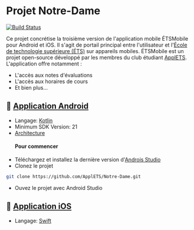 # Projet Notre-Dame

[![Build Status](https://travis-ci.org/ApplETS/Notre-Dame.svg?branch=master)](https://travis-ci.org/ApplETS/Notre-Dame)

Ce projet concrétise la troisième version de l'application mobile ÉTSMobile pour Android et iOS. Il s'agit de portail principal entre l'utilisateur et l'[École de technologie supérieure (ÉTS)](https://www.etsmtl.ca/) sur appareils mobiles. ÉTSMobile est un projet open-source développé par les membres du club étudiant [ApplETS](https://clubapplets.ca/). L'application offre notamment :

* L'accès aux notes d'évaluations
* L'accès aux horaires de cours
* Et bien plus...

## 🤖 [Application Android](https://github.com/ApplETS/Notre-Dame/tree/master/android)
* Langage: [Kotlin](https://github.com/ApplETS/Notre-Dame/search?l=kotlin)
* Minimum SDK Version: 21
* [Architecture](https://github.com/ApplETS/Notre-Dame/wiki/Architecture-(FR))
  #### Pour commencer
 * Téléchargez et installez la dernière version d'[Androis Studio](https://developer.android.com/studio/)
 * Clonez le projet
 ```bash
git clone https://github.com/ApplETS/Notre-Dame.git
```
 * Ouvez le projet avec Android Studio

## 🍎 [Application iOS](https://github.com/ApplETS/Notre-Dame/tree/master/ios)
* Langage: [Swift](https://github.com/ApplETS/Notre-Dame/search?l=swift)
